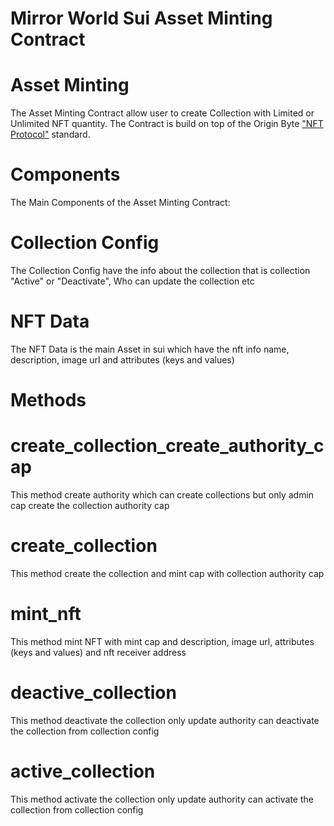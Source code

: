 <h1>Mirror World Sui Asset Minting Contract</h1>

# Asset Minting
The Asset Minting Contract allow user to create Collection with Limited or Unlimited NFT quantity. The Contract is build on top of the Origin Byte ["NFT Protocol"](https://github.com/Origin-Byte/nft-protocol) standard.

# Components
The Main Components of the Asset Minting Contract:

# Collection Config
The Collection Config have the info about the collection that is collection "Active" or "Deactivate", Who can update the collection etc

# NFT Data
The NFT Data is the main Asset in sui which have the nft info name, description, image url and attributes (keys and values)

# Methods

# create_collection_create_authority_cap
This method create authority which can create collections but only admin cap create the collection authority cap

# create_collection
This method create the collection and mint cap with collection authority cap

# mint_nft
This method mint NFT with mint cap and description, image url, attributes (keys and values) and nft receiver address

# deactive_collection
This method deactivate the collection only update authority can deactivate the collection from collection config

# active_collection
This method activate the collection only update authority can activate the collection from collection config